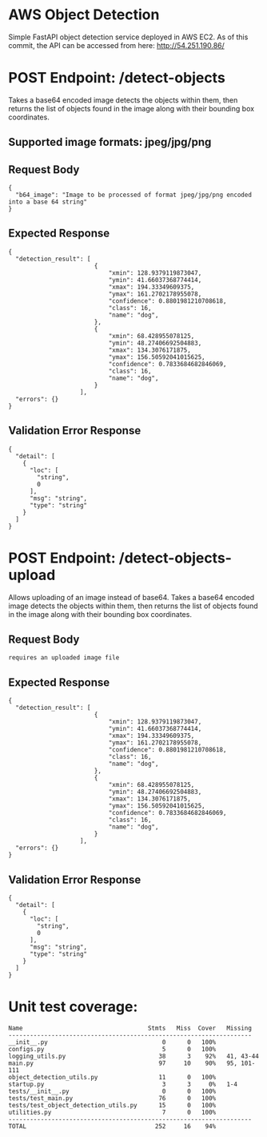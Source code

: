 # AWS Object Detection
Simple FastAPI object detection service deployed in AWS EC2. As of this commit, the API can be accessed from here: http://54.251.190.86/

# POST Endpoint: /detect-objects
Takes a base64 encoded image detects the objects within them, then returns the list of objects found in the image along with their bounding box coordinates.

## Supported image formats: jpeg/jpg/png

## Request Body
```
{
  "b64_image": "Image to be processed of format jpeg/jpg/png encoded into a base 64 string"
}
```

## Expected Response
```
{
  "detection_result": [
                        {
                            "xmin": 128.9379119873047,
                            "ymin": 41.66037368774414,
                            "xmax": 194.33349609375,
                            "ymax": 161.2702178955078,
                            "confidence": 0.8801981210708618,
                            "class": 16,
                            "name": "dog",
                        },
                        {
                            "xmin": 68.428955078125,
                            "ymin": 48.27406692504883,
                            "xmax": 134.3076171875,
                            "ymax": 156.50592041015625,
                            "confidence": 0.7833684682846069,
                            "class": 16,
                            "name": "dog",
                        }
                    ],
  "errors": {}
}
```

## Validation Error Response
```
{
  "detail": [
    {
      "loc": [
        "string",
        0
      ],
      "msg": "string",
      "type": "string"
    }
  ]
}
```


# POST Endpoint: /detect-objects-upload
Allows uploading of an image instead of base64. Takes a base64 encoded image detects the objects within them, then returns the list of objects found in the image along with their bounding box coordinates.

## Request Body
```
requires an uploaded image file
```

## Expected Response
```
{
  "detection_result": [
                        {
                            "xmin": 128.9379119873047,
                            "ymin": 41.66037368774414,
                            "xmax": 194.33349609375,
                            "ymax": 161.2702178955078,
                            "confidence": 0.8801981210708618,
                            "class": 16,
                            "name": "dog",
                        },
                        {
                            "xmin": 68.428955078125,
                            "ymin": 48.27406692504883,
                            "xmax": 134.3076171875,
                            "ymax": 156.50592041015625,
                            "confidence": 0.7833684682846069,
                            "class": 16,
                            "name": "dog",
                        }
                    ],
  "errors": {}
}
```

## Validation Error Response
```
{
  "detail": [
    {
      "loc": [
        "string",
        0
      ],
      "msg": "string",
      "type": "string"
    }
  ]
}
```

# Unit test coverage:
```
Name                                   Stmts   Miss  Cover   Missing
--------------------------------------------------------------------
__init__.py                                0      0   100%
configs.py                                 5      0   100%
logging_utils.py                          38      3    92%   41, 43-44
main.py                                   97     10    90%   95, 101-111
object_detection_utils.py                 11      0   100%
startup.py                                 3      3     0%   1-4
tests/__init__.py                          0      0   100%
tests/test_main.py                        76      0   100%
tests/test_object_detection_utils.py      15      0   100%
utilities.py                               7      0   100%
--------------------------------------------------------------------
TOTAL                                    252     16    94%
```